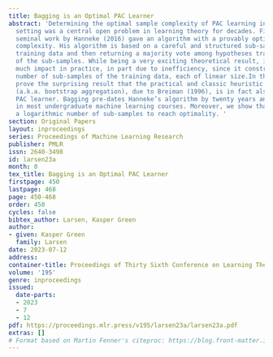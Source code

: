 ```yaml
---
title: Bagging is an Optimal PAC Learner
abstract: 'Determining the optimal sample complexity of PAC learning in the realizable
  setting was a central open problem in learning theory for decades. Finally, the
  seminal work by Hanneke (2016) gave an algorithm with a provably optimal sample
  complexity. His algorithm is based on a careful and structured sub-sampling of the
  training data and then returning a majority vote among hypotheses trained on each
  of the sub-samples. While being a very exciting theoretical result, it has not had
  much impact in practice, in part due to inefficiency, since it constructs a polynomial
  number of sub-samples of the training data, each of linear size.In this work, we
  prove the surprising result that the practical and classic heuristic \emph{bagging}
  (a.k.a. bootstrap aggregation), due to Breiman (1996), is in fact also an optimal
  PAC learner. Bagging pre-dates Hanneke’s algorithm by twenty years and is taught
  in most undergraduate machine learning courses. Moreover, we show that it only requires
  a logarithmic number of sub-samples to reach optimality. '
section: Original Papers
layout: inproceedings
series: Proceedings of Machine Learning Research
publisher: PMLR
issn: 2640-3498
id: larsen23a
month: 0
tex_title: Bagging is an Optimal PAC Learner
firstpage: 450
lastpage: 468
page: 450-468
order: 450
cycles: false
bibtex_author: Larsen, Kasper Green
author:
- given: Kasper Green
  family: Larsen
date: 2023-07-12
address: 
container-title: Proceedings of Thirty Sixth Conference on Learning Theory
volume: '195'
genre: inproceedings
issued:
  date-parts:
  - 2023
  - 7
  - 12
pdf: https://proceedings.mlr.press/v195/larsen23a/larsen23a.pdf
extras: []
# Format based on Martin Fenner's citeproc: https://blog.front-matter.io/posts/citeproc-yaml-for-bibliographies/
---
```

